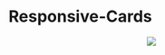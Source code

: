 # Responsive-Cards
<div align="center">
 <img src="![cards](https://user-images.githubusercontent.com/91555086/167418601-29ead493-3e24-482d-b775-cbdf98481b31.png)
s"/> 
</div>
